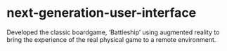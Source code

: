 # next-generation-user-interface
 Developed the classic boardgame, ‘Battleship’ using augmented reality to bring the experience of the real physical game to a remote environment.
